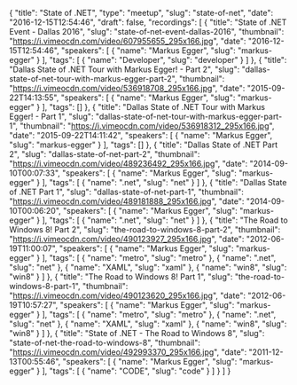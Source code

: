 {
  "title": "State of .NET",
  "type": "meetup",
  "slug": "state-of-net",
  "date": "2016-12-15T12:54:46",
  "draft": false,
  "recordings": [
    {
      "title": "State of .NET Event - Dallas 2016",
      "slug": "state-of-net-event-dallas-2016",
      "thumbnail": "https://i.vimeocdn.com/video/607955655_295x166.jpg",
      "date": "2016-12-15T12:54:46",
      "speakers": [
        {
          "name": "Markus Egger",
          "slug": "markus-egger"
        }
      ],
      "tags": [
        {
          "name": "Developer",
          "slug": "developer"
        }
      ]
    },
    {
      "title": "Dallas State of .NET Tour with Markus Egger! - Part 2",
      "slug": "dallas-state-of-net-tour-with-markus-egger-part-2",
      "thumbnail": "https://i.vimeocdn.com/video/536918708_295x166.jpg",
      "date": "2015-09-22T14:13:55",
      "speakers": [
        {
          "name": "Markus Egger",
          "slug": "markus-egger"
        }
      ],
      "tags": []
    },
    {
      "title": "Dallas State of .NET Tour with Markus Egger! - Part 1",
      "slug": "dallas-state-of-net-tour-with-markus-egger-part-1",
      "thumbnail": "https://i.vimeocdn.com/video/536918312_295x166.jpg",
      "date": "2015-09-22T14:11:42",
      "speakers": [
        {
          "name": "Markus Egger",
          "slug": "markus-egger"
        }
      ],
      "tags": []
    },
    {
      "title": "Dallas State of .NET Part 2",
      "slug": "dallas-state-of-net-part-2",
      "thumbnail": "https://i.vimeocdn.com/video/489236492_295x166.jpg",
      "date": "2014-09-10T00:07:33",
      "speakers": [
        {
          "name": "Markus Egger",
          "slug": "markus-egger"
        }
      ],
      "tags": [
        {
          "name": ".net",
          "slug": "net"
        }
      ]
    },
    {
      "title": "Dallas State of .NET Part 1",
      "slug": "dallas-state-of-net-part-1",
      "thumbnail": "https://i.vimeocdn.com/video/489181888_295x166.jpg",
      "date": "2014-09-10T00:06:20",
      "speakers": [
        {
          "name": "Markus Egger",
          "slug": "markus-egger"
        }
      ],
      "tags": [
        {
          "name": ".net",
          "slug": "net"
        }
      ]
    },
    {
      "title": "The Road to Windows 8! Part 2",
      "slug": "the-road-to-windows-8-part-2",
      "thumbnail": "https://i.vimeocdn.com/video/490123927_295x166.jpg",
      "date": "2012-06-19T11:00:07",
      "speakers": [
        {
          "name": "Markus Egger",
          "slug": "markus-egger"
        }
      ],
      "tags": [
        {
          "name": "metro",
          "slug": "metro"
        },
        {
          "name": ".net",
          "slug": "net"
        },
        {
          "name": "XAML",
          "slug": "xaml"
        },
        {
          "name": "win8",
          "slug": "win8"
        }
      ]
    },
    {
      "title": "The Road to Windows 8! Part 1",
      "slug": "the-road-to-windows-8-part-1",
      "thumbnail": "https://i.vimeocdn.com/video/490123620_295x166.jpg",
      "date": "2012-06-19T10:57:27",
      "speakers": [
        {
          "name": "Markus Egger",
          "slug": "markus-egger"
        }
      ],
      "tags": [
        {
          "name": "metro",
          "slug": "metro"
        },
        {
          "name": ".net",
          "slug": "net"
        },
        {
          "name": "XAML",
          "slug": "xaml"
        },
        {
          "name": "win8",
          "slug": "win8"
        }
      ]
    },
    {
      "title": "State of .NET - The Road to Windows 8",
      "slug": "state-of-net-the-road-to-windows-8",
      "thumbnail": "https://i.vimeocdn.com/video/492993370_295x166.jpg",
      "date": "2011-12-13T00:55:46",
      "speakers": [
        {
          "name": "Markus Egger",
          "slug": "markus-egger"
        }
      ],
      "tags": [
        {
          "name": "CODE",
          "slug": "code"
        }
      ]
    }
  ]
}